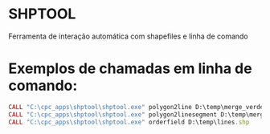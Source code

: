 # SHPTOOL

Ferramenta de interação automática com shapefiles e linha de comando

# Exemplos de chamadas em linha de comando:
```ruby
CALL "C:\cpc_apps\shptool\shptool.exe" polygon2line D:\temp\merge_verdes.shp
CALL "C:\cpc_apps\shptool\shptool.exe" polygon2linesegment D:\temp\merge_verdes.shp
CALL "C:\cpc_apps\shptool\shptool.exe" orderfield D:\temp\lines.shp
```
